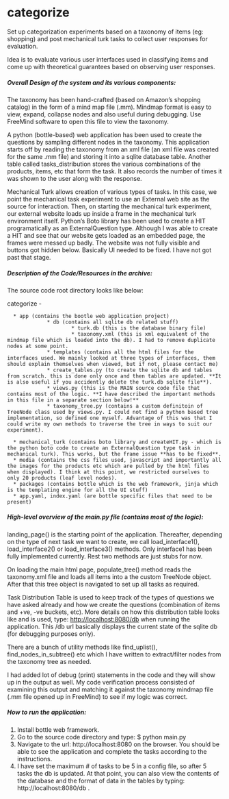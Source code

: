categorize
==========

Set up categorization experiments based on a taxonomy of items (eg: shopping) and post mechanical turk tasks to collect user responses for evaluation.

Idea is to evaluate various user interfaces used in classifying items and come up with theoretical guarantees based on observing user responses.

##### Overall Design of the system and its various components:

The taxonomy has been hand-crafted (based on Amazon’s shopping catalog) in the form of a mind map file (.mm). Mindmap format is easy to view, expand, collapse nodes and also useful during debugging. Use FreeMind software to open this file to view the taxonomy.

A python (bottle-based) web application has been used to create the questions by sampling different nodes in the taxonomy. This application starts off by reading the taxonomy from an xml file (an xml file was created for the same .mm file) and storing it into a sqlite database table. Another table called tasks_distribution stores the various combinations of the products, items, etc that form the task. It also records the number of times it was shown to the user along with the response.

Mechanical Turk allows creation of various types of tasks. In this case, we point the mechanical task experiment to use an External web site as the source for interaction. Then, on starting the mechanical turk experiment, our external website loads up inside a frame in the mechanical turk environment itself. Python’s Boto library has been used to create a HIT programatically as an ExternalQuestion type. Although I was able to create a HIT and see that our website gets loaded as an embedded page, the frames were messed up badly. The website was not fully visible and buttons got hidden below. Basically UI needed to be fixed. I have not got past that stage.

##### Description of the Code/Resources in the archive:

The source code root directory looks like below:

categorize - 

      * app (contains the bootle web application project)
                 * db (contains all sqlite db related stuff)
                         * turk.db (this is the database binary file)
                         * taxonomy.xml (this is xml equivalent of the mindmap file which is loaded into the db). I had to remove duplicate nodes at some point.
                 * templates (contains all the html files for the interfaces used. We mainly looked at three types of interfaces, them should explain themselves when viewed, but if not, please contact me)
                 * create_tables.py (to create the sqlite db and tables from scratch. this is done only once and then tables are updated. **It is also useful if you accidently delete the turk.db sqlite file**).
                 * views.py (this is the MAIN source code file that contains most of the logic. **I have described the important methods in this file in a separate section below!**
                 * taxonomy_tree.py (contains a custom definitoin of TreeNode class used by views.py. I could not find a python based tree implementation, so defined one myself. Advantage of this was that I could write my own methods to traverse the tree in ways to suit our experiment).

      * mechanical_turk (contains boto library and createHIT.py - which is the python boto code to create an ExternalQuestion type task in mechanical turk). This works, but the frame issue **has to be fixed**.
      * media (contains the css files used, javascript and importantly all the images for the products etc which are pulled by the html files when displayed). I think at this point, we restricted ourselves to only 20 products (leaf level nodes).
      * packages (contains bottle which is the web framework, jinja which is the templating engine for all the UI stuff)
      * app.yaml, index.yaml (are bottle specific files that need to be present)

##### High-level overview of the main.py file (contains most of the logic):

landing_page() is the starting point of the application. Thereafter, depending on the type of next task we want to create, we call load_interface1(), load_interface2() or load_interface3() methods. Only interface1 has been fully implemented currently. Rest two methods are just stubs for now.

On loading the main html page, populate_tree() method reads the taxonomy.xml file and loads all items into a the custom TreeNode object. After that this tree object is navigated to set up all tasks as required.

Task Distribution Table is used to keep track of the types of questions we have asked already and how we create the questions (combination of items and +ve, -ve buckets, etc). More details on how this distribution table looks like and is used, type: [http://localhost:8080/db](http://localhost:8080/db) when running the application. This /db url basically displays the current state of the sqlite db (for debugging purposes only).

There are a bunch of utility methods like find_uplist(), find_nodes_in_subtree() etc which I have written to extract/filter nodes from the taxonomy tree as needed.

I had added lot of debug (print) statements in the code and they will show up in the output as well. My code verification process consisted of examining this output and matching it against the taxonomy mindmap file (.mm file opened up in FreeMind) to see if my logic was correct.

##### How to run the application:

1. Install bottle web framework.
2. Go to the source code directory and type:
$ python main.py
3. Navigate to the url: http://localhost:8080 on the browser. You should be able to see the application and complete the tasks according to the instructions.
4. I have set the maximum # of tasks to be 5 in a config file, so after 5 tasks the db is updated. At that point, you can also view the contents of the database and the format of data in the tables by typing: http://localhost:8080/db .

